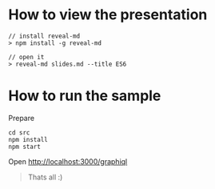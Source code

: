 # How to view the presentation

    // install reveal-md
    > npm install -g reveal-md

    // open it
    > reveal-md slides.md --title ES6

# How to run the sample

Prepare

    cd src
    npm install
    npm start

Open [http://localhost:3000/graphiql](http://localhost:3000/graphiql)

> Thats all :)
